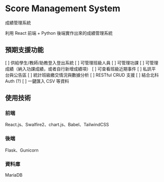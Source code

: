 # Score Management System

成績管理系統

利用 React 前端 + Python 後端實作出來的成績管理系統

## 預期支援功能

 [ ] 供給學生/教師/助教登入登出系統
 [ ] 可管理班級人員
 [ ] 可管理功課
 [ ] 可管理成績（納入功課成績，或者自行新增成績項）
 [ ] 可查看班級近期事件
 [ ] 私訊平台與公告區
 [ ] 統計班級繳交情況與數據分析
 [ ] RESTful CRUD 支援
 [ ] 結合北科 Auth (?)
 [ ] 一鍵匯入 CSV 等資料

## 使用技術

### 前端

React.js、Swalfire2、chart.js、Babel、TailwindCSS

### 後端

Flask、Gunicorn

### 資料庫

MariaDB